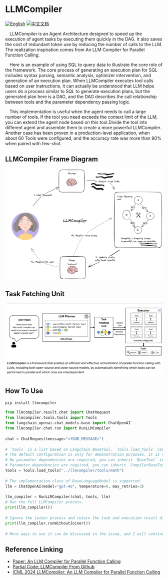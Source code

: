 # LLMCompiler

[![English](https://img.shields.io/badge/English-Click-yellow)](README.md)
[![中文文档](https://img.shields.io/badge/中文文档-点击查看-orange)](README-zh.md)

&emsp;LLMCompiler is an Agent Architecture designed to speed up the execution of agent tasks by executing them quickly
in the DAG. It also saves the cost of redundant token use by reducing the number of calls to the LLM. The realization
inspiration comes from An LLM Compiler for Parallel Function Calling.

&emsp;Here is an example of using SQL to query data to illustrate the core role of the framework. The core process of generating an execution plan for SQL includes syntax parsing, semantic analysis, optimizer intervention, and generation of an execution plan. When LLMCompiler executes tool calls based on user instructions, it can actually be understood that LLM helps users do a process similar to SQL to generate execution plans, but the generated plan here is a DAG, and the DAG describes the call relationship between tools and the parameter dependency passing logic.

&emsp;This implementation is useful when the agent needs to call a large number of tools. If the tool you need exceeds
the context limit of the LLM, you can extend the agent node based on this tool.Divide the tool into different
agent and assemble them to create a more powerful LLMCompiler. Another case has been
proven in a production-level application, when about 60 Tools were configured, and the accuracy rate was more than 90%
when paired with few-shot.

## LLMCompiler Frame Diagram

![LLMCompiler Frame Diagram](images/frame.png)

## Task Fetching Unit

![Task Fetching Unit](images/task-fetch.png)

## How To Use

```shell
pip install llmcompiler
```

```py
from llmcompiler.result.chat import ChatRequest
from llmcompiler.tools.tools import Tools
from langchain_openai.chat_models.base import ChatOpenAI
from llmcompiler.chat.run import RunLLMCompiler

chat = ChatRequest(message="<YOUR_MESSAGE>")

# `tools` is a list based on Langchain BaseTool, `Tools.load_tools` can automatically load Tools from specified directories or `.py` files.
# The default configuration is only for demonstration purposes, it is recommended to inherit `BaseTool` or `CompilerBaseTool` to implement Tool, which can better control some details.
# No parameter dependencies are required, you can inherit `BaseTool` to implement Tool, with the implementation reference being `llmcompiler/tools/basetool/fund_basic_v1.py`.
# Parameter dependencies are required, you can inherit `CompilerBaseTool`, with the implementation references being `llmcompiler/tools/math/math_tools.py, llmcompiler/tools/basetool/fund_basic_v2.py`.
tools = Tools.load_tools("../llmcompiler/tools/math")

# The implementation class of BaseLanguageModel is supported.
llm = ChatOpenAI(model="gpt-4o", temperature=0, max_retries=3)

llm_compiler = RunLLMCompiler(chat, tools, llm)
# Run the full LLMCompiler process.
print(llm_compiler())

# Ignore the joiner process and return the task and execution result directly.
print(llm_compiler.runWithoutJoiner())

# More ways to use it can be discussed in the issue, and I will continue to improve the documentation in the future.
```

## Reference Linking

- [Paper: An LLM Compiler for Parallel Function Calling](https://arxiv.org/abs/2312.04511)
- [Partial Code: LLMCompiler From Github](https://github.com/langchain-ai/langgraph/blob/main/examples/llm-compiler/LLMCompiler.ipynb)
- [ICML 2024 LLMCompiler: An LLM Compiler for Parallel Function Calling](https://github.com/SqueezeAILab/LLMCompiler)
